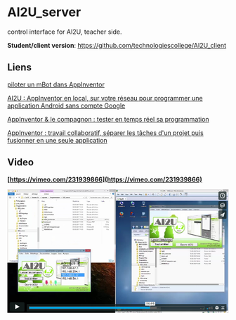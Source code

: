# AI2U_server
control interface for AI2U, teacher side.

**Student/client version**: https://github.com/technologiescollege/AI2U_client


Liens
-----
[piloter un mBot dans AppInventor](http://www.pedagogie.ac-nantes.fr/technologies-et-sciences-des-ingenieurs/documentation/didacticiels-tutoriels/piloter-un-mbot-grace-a-appinventor-1018977.kjsp?RH=1333492036996) 

[AI2U : AppInventor en local, sur votre réseau pour programmer une application Android sans compte Google](http://www.pedagogie.ac-nantes.fr/technologies-et-sciences-des-ingenieurs/documentation/didacticiels-tutoriels/appinventor-en-local-sur-votre-reseau-1025746.kjsp?RH=1333492036996)

[AppInventor & le compagnon : tester en temps réel sa programmation](http://www.pedagogie.ac-nantes.fr/technologies-et-sciences-des-ingenieurs/documentation/didacticiels-tutoriels/appinventor-le-compagnon-1057166.kjsp?RH=1333492036996)

[AppInventor : travail collaboratif, séparer les tâches d'un projet puis fusionner en une seule application](http://www.pedagogie.ac-nantes.fr/technologies-et-sciences-des-ingenieurs/documentation/didacticiels-tutoriels/appinventor-travail-collaboratif-1057433.kjsp?RH=1333492036996)


Video
-----
**[https://vimeo.com/231939866](https://vimeo.com/231939866)**

![Video](https://github.com/technologiescollege/AI2U_client/blob/master/AI2U/ai2u.jpg)